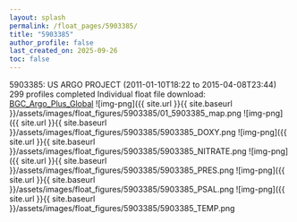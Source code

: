 ```yaml
---
layout: splash
permalink: /float_pages/5903385/
title: "5903385"
author_profile: false
last_created_on: 2025-09-26
toc: false
---
```

 
5903385: US ARGO PROJECT (2011-01-10T18:22 to 2015-04-08T23:44)
299 profiles completed
Individual float file download: [BGC_Argo_Plus_Global](https://ftp.soest.hawaii.edu/bgc_argo_plus/Individual_Floats/outliers_removed/5903385_Sprof_processed.nc)
![img-png]({{ site.url }}{{ site.baseurl }}/assets/images/float_figures/5903385/01_5903385_map.png
![img-png]({{ site.url }}{{ site.baseurl }}/assets/images/float_figures/5903385/5903385_DOXY.png
![img-png]({{ site.url }}{{ site.baseurl }}/assets/images/float_figures/5903385/5903385_NITRATE.png
![img-png]({{ site.url }}{{ site.baseurl }}/assets/images/float_figures/5903385/5903385_PRES.png
![img-png]({{ site.url }}{{ site.baseurl }}/assets/images/float_figures/5903385/5903385_PSAL.png
![img-png]({{ site.url }}{{ site.baseurl }}/assets/images/float_figures/5903385/5903385_TEMP.png
